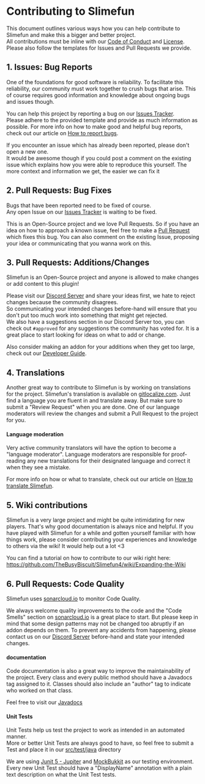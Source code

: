 # Contributing to Slimefun
This document outlines various ways how you can help contribute to Slimefun and make this a bigger and better project.<br>
All contributions must be inline with our [Code of Conduct](https://github.com/TheBusyBiscuit/Slimefun4/blob/master/.github/CODE_OF_CONDUCT.md) and [License](https://github.com/TheBusyBiscuit/Slimefun4/blob/master/LICENSE).
Please also follow the templates for Issues and Pull Requests we provide.

## 1. Issues: Bug Reports
One of the foundations for good software is reliability. To facilitate this reliability, our community must work together to crush bugs that arise. 
This of course requires good information and knowledge about ongoing bugs and issues though.

You can help this project by reporting a bug on our [Issues Tracker](https://github.com/TheBusyBiscuit/Slimefun4/issues).<br>
Please adhere to the provided template and provide as much information as possible.
For more info on how to make good and helpful bug reports, check out our article on [How to report bugs](https://github.com/TheBusyBiscuit/Slimefun4/wiki/How-to-report-bugs).

If you encounter an issue which has already been reported, please don't open a new one.<br>
It would be awesome though if you could post a comment on the existing issue which explains how you were able to reproduce this yourself.
The more context and information we get, the easier we can fix it

## 2. Pull Requests: Bug Fixes
Bugs that have been reported need to be fixed of course.<br>
Any open Issue on our [Issues Tracker](https://github.com/TheBusyBiscuit/Slimefun4/issues) is waiting to be fixed.

This is an Open-Source project and we love Pull Requests. 
So if you have an idea on how to approach a known issue, feel free to make a [Pull Request](https://github.com/TheBusyBiscuit/Slimefun4/pulls) which fixes this bug.
You can also comment on the existing Issue, proposing your idea or communicating that you wanna work on this.

## 3. Pull Requests: Additions/Changes
Slimefun is an Open-Source project and anyone is allowed to make changes or add content to this plugin!

Please visit our [Discord Server](https://github.com/TheBusyBiscuit/Slimefun4#discord) and share your ideas first, we hate to reject changes because the community disagrees.<br>
So communicating your intended changes before-hand will ensure that you don't put too much work into something that might get rejected.<br>
We also have a suggestions section in our Discord Server too, you can check out `#approved` for any suggestions the community has voted for. 
It is a great place to start looking for ideas on what to add or change.

Also consider making an addon for your additions when they get too large, check out our [Developer Guide](https://github.com/TheBusyBiscuit/Slimefun4/wiki/Developer-Guide).

## 4. Translations
Another great way to contribute to Slimefun is by working on translations for the project.
Slimefun's translation is available on [gitlocalize.com](https://gitlocalize.com/repo/3841).
Just find a language you are fluent in and translate away. But make sure to submit a "Review Request" when you are done.
One of our language moderators will review the changes and submit a Pull Request to the project for you.

#### Language moderation
Very active community translators will have the option to become a "language moderator". 
Language moderators are responsible for proof-reading any new translations for their designated language and correct it when they see a mistake.

For more info on how or what to translate, check out our article on [How to translate Slimefun](https://github.com/TheBusyBiscuit/Slimefun4/wiki/Translating-Slimefun).

## 5. Wiki contributions
Slimefun is a very large project and might be quite intimidating for new players.
That's why good documentation is always nice and helpful.
If you have played with Slimefun for a while and gotten yourself familiar with how things work, please consider contributing your experiences and knowledge to others via the wiki!
It would help out a lot <3

You can find a tutorial on how to contribute to our wiki right here:<br>
https://github.com/TheBusyBiscuit/Slimefun4/wiki/Expanding-the-Wiki

## 6. Pull Requests: Code Quality
Slimefun uses [sonarcloud.io](https://sonarcloud.io/dashboard?id=TheBusyBiscuit_Slimefun4) to monitor Code Quality.

We always welcome quality improvements to the code and the "Code Smells" section on [sonarcloud.io](https://sonarcloud.io/dashboard?id=TheBusyBiscuit_Slimefun4) is a great place to start.
But please keep in mind that some design patterns may not be changed too abruptly if an addon depends on them. 
To prevent any accidents from happening, please contact us on our [Discord Server](https://github.com/TheBusyBiscuit/Slimefun4#discord) before-hand and state your intended changes.

#### documentation
Code documentation is also a great way to improve the maintainability of the project.
Every class and every public method should have a Javadocs tag assigned to it. 
Classes should also include an "author" tag to indicate who worked on that class.

Feel free to visit our [Javadocs](https://slimefun.github.io/javadocs/Slimefun4/docs/overview-summary.html)

#### Unit Tests
Unit Tests help us test the project to work as intended in an automated manner.<br>
More or better Unit Tests are always good to have, so feel free to submit a Test and place it in our [src/test/java](https://github.com/TheBusyBiscuit/Slimefun4/tree/master/src/test/java/io/github/thebusybiscuit/slimefun4/testing) directory

We are using [Junit 5 - Jupiter](https://github.com/junit-team/junit5/) and [MockBukkit](https://github.com/seeseemelk/MockBukkit) as our testing environment.<br>
Every new Unit Test should have a "DisplayName" annotation with a plain text description on what the Unit Test tests.
